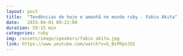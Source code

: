 ```yaml
---
layout: post
title:  "Tendências de hoje e amanhã no mundo ruby - Fabio Akita"
date:   2015-04-01 09:22:00
duration: 59:15 min
categories: ruby
img: /assets/image/speakers/fabio akita.jpg
link: https://www.youtube.com/watch?v=G_BvPRpnJOI
---
```

